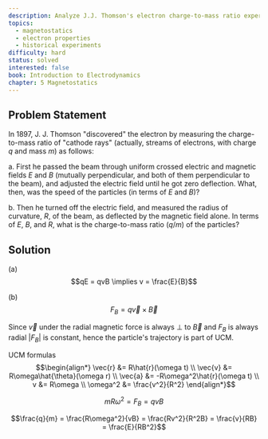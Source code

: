 ```yaml
---
description: Analyze J.J. Thomson's electron charge-to-mass ratio experiment
topics:
  - magnetostatics
  - electron properties
  - historical experiments
difficulty: hard
status: solved
interested: false
book: Introduction to Electrodynamics
chapter: 5 Magnetostatics
---
```


## Problem Statement
In 1897, J. J. Thomson "discovered" the electron by measuring the charge-to-mass ratio of "cathode rays" (actually, streams of electrons, with charge $q$ and mass $m$) as follows:

a. First he passed the beam through uniform crossed electric and magnetic fields $E$ and $B$ (mutually perpendicular, and both of them perpendicular to the beam), and adjusted the electric field until he got zero deflection. What, then, was the speed of the particles (in terms of $E$ and $B$)?

b. Then he turned off the electric field, and measured the radius of curvature, $R$, of the beam, as deflected by the magnetic field alone. In terms of $E$, $B$, and $R$, what is the charge-to-mass ratio $(q/m)$ of the particles?

## Solution 
(a) $$qE = qvB \implies v = \frac{E}{B}$$

(b) $$F_B = q\vec{v}\times\vec{B}$$

Since $\vec{v}$ under the radial magnetic force is always $\perp$ to $\vec{B}$ and $F_B$ is always radial $|F_B|$ is constant, hence the particle's trajectory is part of UCM.

UCM formulas
$$\begin{align*}
\vec{r} &= R\hat{r}(\omega t) \\
\vec{v} &= R\omega\hat{\theta}(\omega r) \\
\vec{a} &= -R\omega^2\hat{r}(\omega t) \\
v &= R\omega \\
\omega^2 &= \frac{v^2}{R^2}
\end{align*}$$

$$mR\omega^2 = F_B = qvB$$

$$\frac{q}{m} = \frac{R\omega^2}{vB} = \frac{Rv^2}{R^2B} = \frac{v}{RB} = \frac{E}{RB^2}$$